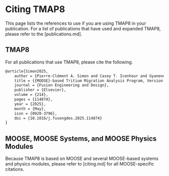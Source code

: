 # Citing TMAP8

This page lists the references to use if you are using TMAP8 in your publication.
For a list of publications that have used and expanded TMAP8, please refer to the [publications.md].

## TMAP8

For all publications that use TMAP8, please cite the following.

```tex
@article{Simon2025,
    author = {Pierre-Clément A. Simon and Casey T. Icenhour and Gyanender Singh and Alexander D Lindsay and Chaitanya Vivek Bhave and Lin Yang and Adriaan Anthony Riet and Yifeng Che and Paul Humrickhouse and Masashi Shimada and Pattrick Calderoni},
    title = {{MOOSE}-based Tritium Migration Analysis Program, Version 8 ({TMAP8}) for Advanced Open-Source Tritium Transport and Fuel Cycle Modeling},
    journal = {Fusion Engineering and Design},
    publisher = {Elsevier},
    volume = {214},
    pages = {114874},
    year = {2025},
    month = {May},
    issn = {0920-3796},
    doi = {10.1016/j.fusengdes.2025.114874}
}
```

## MOOSE, MOOSE Systems, and MOOSE Physics Modules

Because TMAP8 is based on MOOSE and several MOOSE-based systems and physics modules,
please refer to [citing.md] for all MOOSE-specific citations.
